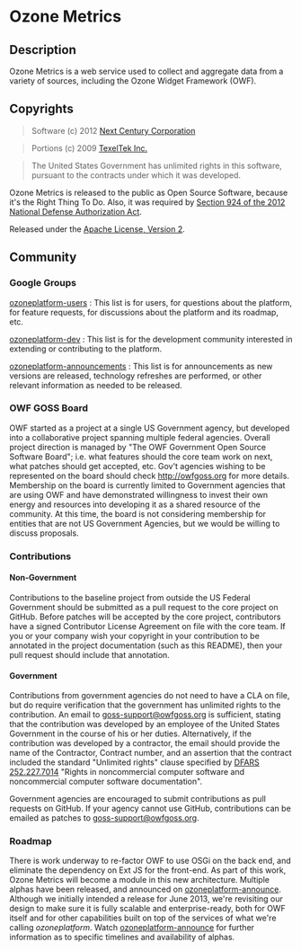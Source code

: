 # Ozone Metrics 
 
## Description

Ozone Metrics is a web service used to collect and aggregate data from a variety of sources, including the Ozone Widget Framework (OWF).
 
## Copyrights
> Software (c) 2012 [Next Century Corporation](http://www.nextcentury.com/ "Next Century")

> Portions (c) 2009 [TexelTek Inc.](http://www.texeltek.com/"TexelTek")

> The United States Government has unlimited rights in this software, pursuant to the contracts under which it was developed.  
 
Ozone Metrics is released to the public as Open Source Software, because it's the Right Thing To Do. Also, it was required by [Section 924 of the 2012 National Defense Authorization Act](http://www.gpo.gov/fdsys/pkg/PLAW-112publ81/pdf/PLAW-112publ81.pdf "NDAA FY12").

Released under the [Apache License, Version 2](http://www.apache.org/licenses/LICENSE-2.0.html "Apache License v2").
 
## Community

### Google Groups

[ozoneplatform-users](https://groups.google.com/forum/?fromgroups#!forum/ozoneplatform-users) : This list is for users, for questions about the platform, for feature requests, for discussions about the platform and its roadmap, etc.

[ozoneplatform-dev](https://groups.google.com/forum/?fromgroups#!forum/ozoneplatform-dev) : This list is for the development community interested in extending or contributing to the platform.

[ozoneplatform-announcements](https://groups.google.com/forum/?fromgroups#!forum/ozoneplatform-announce) : This list is for announcements as new versions are released, technology refreshes are performed, or other relevant information as needed to be released.
 
### OWF GOSS Board
OWF started as a project at a single US Government agency, but developed into a collaborative project spanning multiple federal agencies.  Overall project direction is managed by "The OWF Government Open Source Software Board"; i.e. what features should the core team work on next, what patches should get accepted, etc.  Gov't agencies wishing to be represented on the board should check http://owfgoss.org for more details.  Membership on the board is currently limited to Government agencies that are using OWF and have demonstrated willingness to invest their own energy and resources into developing it as a shared resource of the community.  At this time, the board is not considering membership for entities that are not US Government Agencies, but we would be willing to discuss proposals.
 
### Contributions
#### Non-Government
Contributions to the baseline project from outside the US Federal Government should be submitted as a pull request to the core project on GitHub.  Before patches will be accepted by the core project, contributors have a signed Contributor License Agreement on file with the core team.  If you or your company wish your copyright in your contribution to be annotated in the project documentation (such as this README), then your pull request should include that annotation.
 
#### Government
Contributions from government agencies do not need to have a CLA on file, but do require verification that the government has unlimited rights to the contribution.  An email to goss-support@owfgoss.org is sufficient, stating that the contribution was developed by an employee of the United States Government in the course of his or her duties. Alternatively, if the contribution was developed by a contractor, the email should provide the name of the Contractor, Contract number, and an assertion that the contract included the standard "Unlimited rights" clause specified by [DFARS 252.227.7014](http://www.acq.osd.mil/dpap/dars/dfars/html/current/252227.htm#252.227-7014) "Rights in noncommercial computer software and noncommercial computer software documentation".
 
Government agencies are encouraged to submit contributions as pull requests on GitHub.  If your agency cannot use GitHub, contributions can be emailed as patches to goss-support@owfgoss.org.
 
### Roadmap
 
There is work underway to re-factor OWF to use OSGi on the back end, and eliminate the dependency on Ext JS for the front-end.  As part of this work, Ozone Metrics will become a module in this new architecture.  Multiple alphas have been released, and announced on [ozoneplatform-announce](https://groups.google.com/forum/?fromgroups#!forum/ozoneplatform-announce).  Although we initially intended a release for June 2013, we're revisiting our design to make sure it is fully scalable and enterprise-ready, both for OWF itself and for other capabilities built on top of the services of what we're calling _ozoneplatform_.  Watch [ozoneplatform-announce](https://groups.google.com/forum/?fromgroups#!forum/ozoneplatform-announce) for further information as to specific timelines and availability of alphas.
